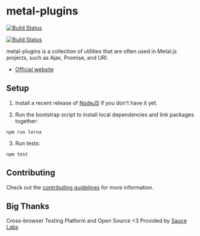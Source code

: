 # metal-plugins

[![Build Status](https://img.shields.io/travis/metal/metal-plugins/master.svg?style=flat)](https://travis-ci.org/metal/metal-plugins)

[![Build Status](https://saucelabs.com/browser-matrix/metal-plugins.svg)](https://saucelabs.com/beta/builds/{ID})

metal-plugins is a collection of utilities that are often used in Metal.js projects, such as Ajax, Promise, and URI.

- [Official website](http://metaljs.com)

## Setup

1.  Install a recent release of [NodeJS](https://nodejs.org/en/download/) if you don't have it yet.

2.  Run the bootstrap script to install local dependencies and link packages together:


```
npm run lerna
```

3.  Run tests:


```
npm test
```

## Contributing

Check out the [contributing guidelines](https://github.com/metal/metal-plugins/blob/master/CONTRIBUTING.md) for more information.

## Big Thanks

Cross-browser Testing Platform and Open Source <3 Provided by [Sauce Labs](https://saucelabs.com)
